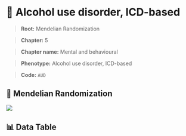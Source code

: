 # 🧪 Alcohol use disorder, ICD-based

> **Root:** Mendelian Randomization

> **Chapter:** 5  

> **Chapter name:** Mental and behavioural

> **Phenotype:** Alcohol use disorder, ICD-based  

> **Code:** `AUD`

## 🧬 Mendelian Randomization  

<img src="/MR/Figures/Forward/AUD.png"/>

## 📊 Data Table

<CsvTableMRF src="/MR_Data/Forward/AUD.csv"/>
